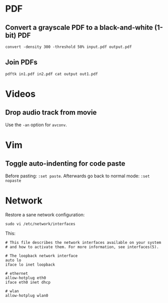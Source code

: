 # PDF

## Convert a grayscale PDF to a black-and-white (1-bit) PDF

    convert -density 300 -threshold 50% input.pdf output.pdf

## Join PDFs

    pdftk in1.pdf in2.pdf cat output out1.pdf

# Videos

## Drop audio track from movie

Use the `-an` option for `avconv`.

# Vim

##  Toggle auto-indenting for code paste 

Before pasting: `:set paste`. Afterwards go back to normal mode: `:set nopaste`

# Network

Restore a sane network configuration:

    sudo vi /etc/network/interfaces

This:

```shell
# This file describes the network interfaces available on your system
# and how to activate them. For more information, see interfaces(5).

# The loopback network interface
auto lo
iface lo inet loopback

# ethernet
allow-hotplug eth0
iface eth0 inet dhcp

# wlan
allow-hotplug wlan0
```


